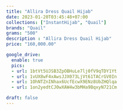 ```yaml
---
title: "Allira Dress Quail Hijab"
date: 2023-01-20T03:45:48+07:00
collections: ["InstantHijab", "Quail"]
brands: "Quail"
grams: "500"
description : "Allira Dress Quail Hijab"
price: "160,000.00"

google_drive:
  enable: true
  pics:
  - url: 1btVt5UJSB3ZpOBHuLe7lj0fV9qTDY1Yt
  - url: 1vUX8wF4xAwsJJX073LjVt61TACrGV0In
  - url: 1OhNTZnINhax6UcfEcwX9ENz8UbZHQlqa
  - url: 1on2yedtCJ0wXAW4w3bMHa9BqxyN721Cm

draft: false
---
```


    
  
